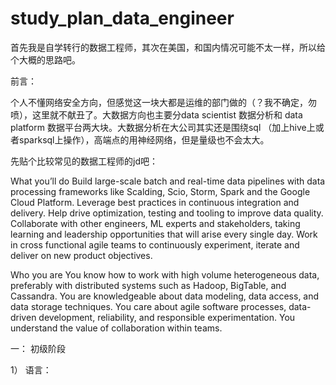 # study_plan_data_engineer

首先我是自学转行的数据工程师，其次在美国，和国内情况可能不太一样，所以给个大概的思路吧。



前言：

  个人不懂网络安全方向，但感觉这一块大都是运维的部门做的（？我不确定，勿喷），这里就不献丑了。大数据方向也主要分data scientist 数据分析和 data platform 数据平台两大块。大数据分析在大公司其实还是围绕sql （加上hive上或者sparksql上操作），高端点的用神经网络，但是量级也不会太大。



先贴个比较常见的数据工程师的jd吧：



What you’ll do
Build large-scale batch and real-time data pipelines with data processing frameworks like Scalding, Scio, Storm, Spark and the Google Cloud Platform.
Leverage best practices in continuous integration and delivery.
Help drive optimization, testing and tooling to improve data quality.
Collaborate with other engineers, ML experts and stakeholders, taking learning and leadership opportunities that will arise every single day.
Work in cross functional agile teams to continuously experiment, iterate and deliver on new product objectives.

Who you are
You know how to work with high volume heterogeneous data, preferably with distributed systems such as Hadoop, BigTable, and Cassandra.
You are knowledgeable about data modeling, data access, and data storage techniques.
You care about agile software processes, data-driven development, reliability, and responsible experimentation.
You understand the value of collaboration within teams.


一： 初级阶段



1） 语言： 
